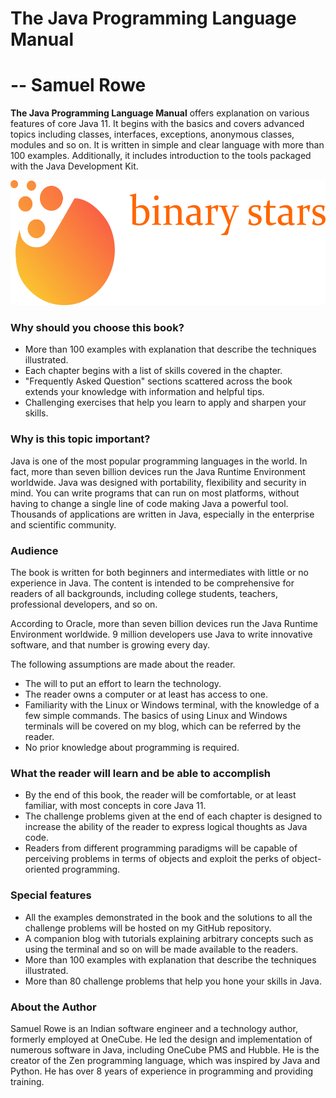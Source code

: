 # The Java Programming Language Manual
# -- Samuel Rowe

**The Java Programming Language Manual** offers explanation on various features of core Java 11.
It begins with the basics and covers advanced topics including classes, interfaces,
exceptions, anonymous classes, modules and so on. It is written in simple and
clear language with more than 100 examples. Additionally, it includes introduction
to the tools packaged with the Java Development Kit.

<img style="width: auto; height: 200px" src="https://github.com/itssamuelrowe/binarystars/raw/master/logo.png" />

### Why should you choose this book?

 * More than 100 examples with explanation that describe the techniques illustrated.
 * Each chapter begins with a list of skills covered in the chapter.
 * "Frequently Asked Question" sections scattered across the book extends your
   knowledge with information and helpful tips.
 * Challenging exercises that help you learn to apply and sharpen
   your skills.

### Why is this topic important?

Java is one of the most popular programming languages in the
world. In fact, more than seven billion devices run the Java
Runtime Environment worldwide. Java was designed with
portability, flexibility and security in mind. You can write programs
that can run on most platforms, without having to change a single
line of code making Java a powerful tool. Thousands of
applications are written in Java, especially in the enterprise and
scientific community.

### Audience
The book is written for both beginners and intermediates with little or no
experience in Java. The content is intended to be comprehensive for readers of
all backgrounds, including college students, teachers, professional developers,
and so on.

According to Oracle, more than seven billion devices run the Java
Runtime Environment worldwide. 9 million developers use Java to
write innovative software, and that number is growing every day.

The following assumptions are made about the reader.
 * The will to put an effort to learn the technology.
 * The reader owns a computer or at least has access to one.
 * Familiarity with the Linux or Windows terminal, with the knowledge of a few
   simple commands. The basics of using Linux and Windows terminals will be
   covered on my blog, which can be referred by the reader.
 * No prior knowledge about programming is required.

### What the reader will learn and be able to accomplish
 * By the end of this book, the reader will be comfortable, or at least familiar,
   with most concepts in core Java 11.
 * The challenge problems given at the end of each chapter is designed to increase
   the ability of the reader to express logical thoughts as Java code.
 * Readers from different programming paradigms will be capable of perceiving
   problems in terms of objects and exploit the perks of object-oriented programming.

### Special features
 * All the examples demonstrated in the book and the solutions to all the
   challenge problems will be hosted on my GitHub repository.
 * A companion blog with tutorials explaining arbitrary concepts such as using
   the terminal and so on will be made available to the readers.
 * More than 100 examples with explanation that describe the techniques illustrated.
 * More than 80 challenge problems that help you hone your skills in Java.
 
### About the Author

Samuel Rowe is an Indian software engineer and a technology author, formerly
employed at OneCube. He led the design and implementation of numerous software
in Java, including OneCube PMS and Hubble. He is the creator of the Zen programming
language, which was inspired by Java and Python. He has over 8 years of experience
in programming and providing training.